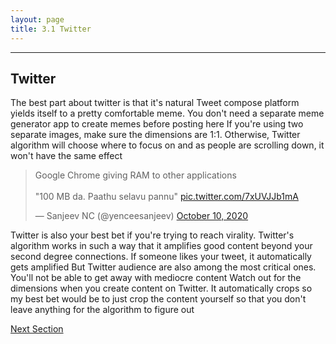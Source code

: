 ```yaml
---
layout: page
title: 3.1 Twitter
---
```

---

## Twitter
The best part about twitter is that it's natural Tweet compose platform yields itself to a pretty comfortable meme. You don't need a separate meme generator app to create memes before posting here
If you're using two separate images, make sure the dimensions are 1:1. Otherwise, Twitter algorithm will choose where to focus on and as people are scrolling down, it won't have the same effect
<blockquote class="twitter-tweet"><p lang="en" dir="ltr">Google Chrome giving RAM to other applications<br><br>&quot;100 MB da. Paathu selavu pannu&quot; <a href="https://t.co/7xUVJJb1mA">pic.twitter.com/7xUVJJb1mA</a></p>&mdash; Sanjeev NC (@yenceesanjeev) <a href="https://twitter.com/yenceesanjeev/status/1314770617950855169?ref_src=twsrc%5Etfw">October 10, 2020</a></blockquote> <script async src="https://platform.twitter.com/widgets.js" charset="utf-8"></script>

Twitter is also your best bet if you're trying to reach virality. Twitter's algorithm works in such a way that it amplifies good content beyond your second degree connections. If someone likes your tweet, it automatically gets amplified
But Twitter audience are also among the most critical ones. You'll not be able to get away with mediocre content
Watch out for the dimensions when you create content on Twitter. It automatically crops so my best bet would be to just crop the content yourself so that you don't leave anything for the algorithm to figure out

<a href = '/32-Instagram/' class ='nav-button'> Next Section </a>
